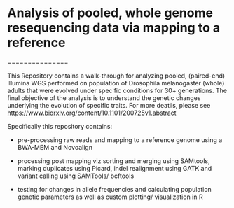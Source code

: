 # Analysis of pooled, whole genome resequencing data via mapping to a reference
===============

This Repository contains a walk-through for analyzing pooled, (paired-end) Illumina WGS performed on population of Drosophila melanogaster (whole) adults that were evolved under specific conditions for 30+ generations. The final objective of the analysis is to understand the genetic changes underlying the evolution of specific traits. For more deatils, please see https://www.biorxiv.org/content/10.1101/200725v1.abstract 

Specifically this repository contains:
- pre-processing raw reads and mapping to a reference genome using a BWA-MEM and Novoalign

- processing post mapping viz sorting and merging using SAMtools, marking duplicates using Picard, indel realignment using GATK and variant calling using SAMTools/ bcftools 

- testing for changes in allele frequencies and calculating population genetic parameters as well as custom plotting/ visualization in R
